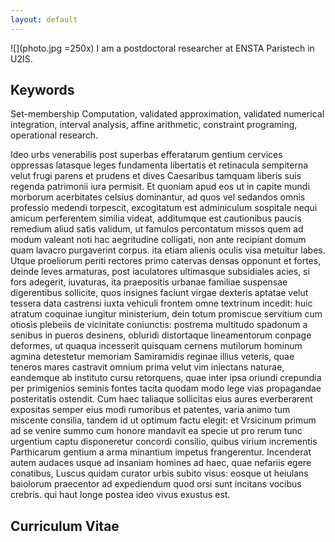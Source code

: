 ```yaml
---
layout: default
---
```

![](photo.jpg =250x)
I am a postdoctoral researcher at ENSTA Paristech in U2IS.

## Keywords

Set-membership Computation, validated approximation, validated numerical integration, interval analysis, affine arithmetic, constraint programing, operational research.


Ideo urbs venerabilis post superbas efferatarum gentium cervices oppressas latasque leges fundamenta libertatis et retinacula sempiterna velut frugi parens et prudens et dives Caesaribus tamquam liberis suis regenda patrimonii iura permisit.
Et quoniam apud eos ut in capite mundi morborum acerbitates celsius dominantur, ad quos vel sedandos omnis professio medendi torpescit, excogitatum est adminiculum sospitale nequi amicum perferentem similia videat, additumque est cautionibus paucis remedium aliud satis validum, ut famulos percontatum missos quem ad modum valeant noti hac aegritudine colligati, non ante recipiant domum quam lavacro purgaverint corpus. ita etiam alienis oculis visa metuitur labes.
Utque proeliorum periti rectores primo catervas densas opponunt et fortes, deinde leves armaturas, post iaculatores ultimasque subsidiales acies, si fors adegerit, iuvaturas, ita praepositis urbanae familiae suspensae digerentibus sollicite, quos insignes faciunt virgae dexteris aptatae velut tessera data castrensi iuxta vehiculi frontem omne textrinum incedit: huic atratum coquinae iungitur ministerium, dein totum promiscue servitium cum otiosis plebeiis de vicinitate coniunctis: postrema multitudo spadonum a senibus in pueros desinens, obluridi distortaque lineamentorum conpage deformes, ut quaqua incesserit quisquam cernens mutilorum hominum agmina detestetur memoriam Samiramidis reginae illius veteris, quae teneros mares castravit omnium prima velut vim iniectans naturae, eandemque ab instituto cursu retorquens, quae inter ipsa oriundi crepundia per primigenios seminis fontes tacita quodam modo lege vias propagandae posteritatis ostendit.
Cum haec taliaque sollicitas eius aures everberarent expositas semper eius modi rumoribus et patentes, varia animo tum miscente consilia, tandem id ut optimum factu elegit: et Vrsicinum primum ad se venire summo cum honore mandavit ea specie ut pro rerum tunc urgentium captu disponeretur concordi consilio, quibus virium incrementis Parthicarum gentium a arma minantium impetus frangerentur.
Incenderat autem audaces usque ad insaniam homines ad haec, quae nefariis egere conatibus, Luscus quidam curator urbis subito visus: eosque ut heiulans baiolorum praecentor ad expediendum quod orsi sunt incitans vocibus crebris. qui haut longe postea ideo vivus exustus est.

## Curriculum Vitae


